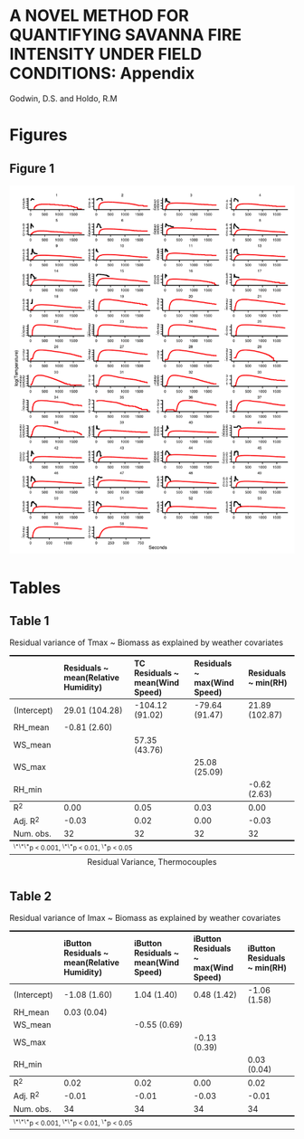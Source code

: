# A NOVEL METHOD FOR QUANTIFYING SAVANNA FIRE INTENSITY UNDER FIELD CONDITIONS: Appendix
Godwin, D.S. and Holdo, R.M  


# Figures

## Figure 1

![plot of chunk unnamed-chunk-2](./Appendix_files/figure-html/unnamed-chunk-2.png) 

# Tables

## Table 1

Residual variance of Tmax ~ Biomass as explained by weather covariates


<html>
  <table cellspacing="0" style="border: none;">
    <caption align="bottom" style="margin-top:0.3em;">Residual Variance, Thermocouples</caption>
    <tr>
      <th style="text-align: left; border-top: 2px solid black; border-bottom: 1px solid black; padding-right: 12px;"></th>
      <th style="text-align: left; border-top: 2px solid black; border-bottom: 1px solid black; padding-right: 12px;"><b>Residuals ~ mean(Relative Humidity)</b></th>
      <th style="text-align: left; border-top: 2px solid black; border-bottom: 1px solid black; padding-right: 12px;"><b>TC Residuals ~ mean(Wind Speed)</b></th>
      <th style="text-align: left; border-top: 2px solid black; border-bottom: 1px solid black; padding-right: 12px;"><b>Residuals ~ max(Wind Speed)</b></th>
      <th style="text-align: left; border-top: 2px solid black; border-bottom: 1px solid black; padding-right: 12px;"><b>Residuals ~ min(RH)</b></th>
    </tr>
    <tr>
      <td style="padding-right: 12px; border: none;">(Intercept)</td>
      <td style="padding-right: 12px; border: none;">29.01 (104.28)</td>
      <td style="padding-right: 12px; border: none;">-104.12 (91.02)</td>
      <td style="padding-right: 12px; border: none;">-79.64 (91.47)</td>
      <td style="padding-right: 12px; border: none;">21.89 (102.87)</td>
    </tr>
    <tr>
      <td style="padding-right: 12px; border: none;">RH_mean</td>
      <td style="padding-right: 12px; border: none;">-0.81 (2.60)</td>
      <td style="padding-right: 12px; border: none;"></td>
      <td style="padding-right: 12px; border: none;"></td>
      <td style="padding-right: 12px; border: none;"></td>
    </tr>
    <tr>
      <td style="padding-right: 12px; border: none;">WS_mean</td>
      <td style="padding-right: 12px; border: none;"></td>
      <td style="padding-right: 12px; border: none;">57.35 (43.76)</td>
      <td style="padding-right: 12px; border: none;"></td>
      <td style="padding-right: 12px; border: none;"></td>
    </tr>
    <tr>
      <td style="padding-right: 12px; border: none;">WS_max</td>
      <td style="padding-right: 12px; border: none;"></td>
      <td style="padding-right: 12px; border: none;"></td>
      <td style="padding-right: 12px; border: none;">25.08 (25.09)</td>
      <td style="padding-right: 12px; border: none;"></td>
    </tr>
    <tr>
      <td style="padding-right: 12px; border: none;">RH_min</td>
      <td style="padding-right: 12px; border: none;"></td>
      <td style="padding-right: 12px; border: none;"></td>
      <td style="padding-right: 12px; border: none;"></td>
      <td style="padding-right: 12px; border: none;">-0.62 (2.63)</td>
    </tr>
    <tr>
      <td style="border-top: 1px solid black;">R<sup style="vertical-align: 4px;">2</sup></td>
      <td style="border-top: 1px solid black;">0.00</td>
      <td style="border-top: 1px solid black;">0.05</td>
      <td style="border-top: 1px solid black;">0.03</td>
      <td style="border-top: 1px solid black;">0.00</td>
    </tr>
    <tr>
      <td style="padding-right: 12px; border: none;">Adj. R<sup style="vertical-align: 4px;">2</sup></td>
      <td style="padding-right: 12px; border: none;">-0.03</td>
      <td style="padding-right: 12px; border: none;">0.02</td>
      <td style="padding-right: 12px; border: none;">0.00</td>
      <td style="padding-right: 12px; border: none;">-0.03</td>
    </tr>
    <tr>
      <td style="border-bottom: 2px solid black;">Num. obs.</td>
      <td style="border-bottom: 2px solid black;">32</td>
      <td style="border-bottom: 2px solid black;">32</td>
      <td style="border-bottom: 2px solid black;">32</td>
      <td style="border-bottom: 2px solid black;">32</td>
    </tr>
    <tr>
      <td style="padding-right: 12px; border: none;" colspan="5"><span style="font-size:0.8em"><sup style="vertical-align: 4px;">\*\*\*</sup>p &lt; 0.001, <sup style="vertical-align: 4px;">\*\*</sup>p &lt; 0.01, <sup style="vertical-align: 4px;">\*</sup>p &lt; 0.05</span></td>
    </tr>
  </table>
</html>

## Table 2

Residual variance of Imax ~ Biomass as explained by weather covariates


<html>
  <table cellspacing="0" style="border: none;">
    <tr>
      <th style="text-align: left; border-top: 2px solid black; border-bottom: 1px solid black; padding-right: 12px;"></th>
      <th style="text-align: left; border-top: 2px solid black; border-bottom: 1px solid black; padding-right: 12px;"><b>iButton Residuals ~ mean(Relative Humidity)</b></th>
      <th style="text-align: left; border-top: 2px solid black; border-bottom: 1px solid black; padding-right: 12px;"><b>iButton Residuals ~ mean(Wind Speed)</b></th>
      <th style="text-align: left; border-top: 2px solid black; border-bottom: 1px solid black; padding-right: 12px;"><b>iButton Residuals ~ max(Wind Speed)</b></th>
      <th style="text-align: left; border-top: 2px solid black; border-bottom: 1px solid black; padding-right: 12px;"><b>iButton Residuals ~ min(RH)</b></th>
    </tr>
    <tr>
      <td style="padding-right: 12px; border: none;">(Intercept)</td>
      <td style="padding-right: 12px; border: none;">-1.08 (1.60)</td>
      <td style="padding-right: 12px; border: none;">1.04 (1.40)</td>
      <td style="padding-right: 12px; border: none;">0.48 (1.42)</td>
      <td style="padding-right: 12px; border: none;">-1.06 (1.58)</td>
    </tr>
    <tr>
      <td style="padding-right: 12px; border: none;">RH_mean</td>
      <td style="padding-right: 12px; border: none;">0.03 (0.04)</td>
      <td style="padding-right: 12px; border: none;"></td>
      <td style="padding-right: 12px; border: none;"></td>
      <td style="padding-right: 12px; border: none;"></td>
    </tr>
    <tr>
      <td style="padding-right: 12px; border: none;">WS_mean</td>
      <td style="padding-right: 12px; border: none;"></td>
      <td style="padding-right: 12px; border: none;">-0.55 (0.69)</td>
      <td style="padding-right: 12px; border: none;"></td>
      <td style="padding-right: 12px; border: none;"></td>
    </tr>
    <tr>
      <td style="padding-right: 12px; border: none;">WS_max</td>
      <td style="padding-right: 12px; border: none;"></td>
      <td style="padding-right: 12px; border: none;"></td>
      <td style="padding-right: 12px; border: none;">-0.13 (0.39)</td>
      <td style="padding-right: 12px; border: none;"></td>
    </tr>
    <tr>
      <td style="padding-right: 12px; border: none;">RH_min</td>
      <td style="padding-right: 12px; border: none;"></td>
      <td style="padding-right: 12px; border: none;"></td>
      <td style="padding-right: 12px; border: none;"></td>
      <td style="padding-right: 12px; border: none;">0.03 (0.04)</td>
    </tr>
    <tr>
      <td style="border-top: 1px solid black;">R<sup style="vertical-align: 4px;">2</sup></td>
      <td style="border-top: 1px solid black;">0.02</td>
      <td style="border-top: 1px solid black;">0.02</td>
      <td style="border-top: 1px solid black;">0.00</td>
      <td style="border-top: 1px solid black;">0.02</td>
    </tr>
    <tr>
      <td style="padding-right: 12px; border: none;">Adj. R<sup style="vertical-align: 4px;">2</sup></td>
      <td style="padding-right: 12px; border: none;">-0.01</td>
      <td style="padding-right: 12px; border: none;">-0.01</td>
      <td style="padding-right: 12px; border: none;">-0.03</td>
      <td style="padding-right: 12px; border: none;">-0.01</td>
    </tr>
    <tr>
      <td style="border-bottom: 2px solid black;">Num. obs.</td>
      <td style="border-bottom: 2px solid black;">34</td>
      <td style="border-bottom: 2px solid black;">34</td>
      <td style="border-bottom: 2px solid black;">34</td>
      <td style="border-bottom: 2px solid black;">34</td>
    </tr>
    <tr>
      <td style="padding-right: 12px; border: none;" colspan="5"><span style="font-size:0.8em"><sup style="vertical-align: 4px;">\*\*\*</sup>p &lt; 0.001, <sup style="vertical-align: 4px;">\*\*</sup>p &lt; 0.01, <sup style="vertical-align: 4px;">\*</sup>p &lt; 0.05</span></td>
    </tr>
  </table>
</html>
